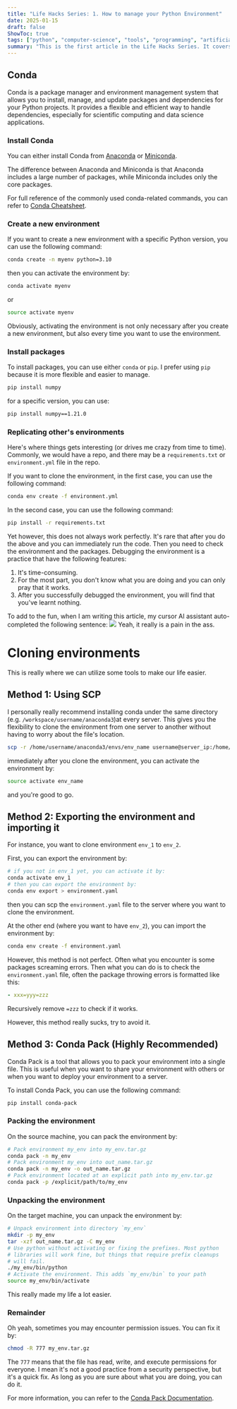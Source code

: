 ```yaml
---
title: "Life Hacks Series: 1. How to manage your Python Environment"
date: 2025-01-15
draft: false
ShowToc: true
tags: ["python", "computer-science", "tools", "programming", "artificial-intelligence", "conda", "pip", "virtual-environment", "environment-management", "life-hacks"]
summary: "This is the first article in the Life Hacks Series. It covers how to manage your Python environment. Basically, it covers how to install packages, how to create a new environment, how to clone an environment, and how to pack an environment. A special mention is Conda-Pack, which really made my life a lot easier."
---
```


## Conda

Conda is a package manager and environment management system that allows you to install, manage, and update packages and dependencies for your Python projects. It provides a flexible and efficient way to handle dependencies, especially for scientific computing and data science applications.

### Install Conda

You can either install Conda from [Anaconda](https://www.anaconda.com/products/distribution) or [Miniconda](https://docs.conda.io/en/latest/miniconda.html).

The difference between Anaconda and Miniconda is that Anaconda includes a large number of packages, while Miniconda includes only the core packages.

For full reference of the commonly used conda-related commands, you can refer to [Conda Cheatsheet](https://docs.conda.io/projects/conda/en/latest/_downloads/843d9e0198f2a193a3484886fa28163c/conda-cheatsheet.pdf).

### Create a new environment

If you want to create a new environment with a specific Python version, you can use the following command:
```bash
conda create -n myenv python=3.10
```
then you can activate the environment by:
```bash
conda activate myenv
```
or
```bash
source activate myenv
```
Obviously, activating the environment is not only necessary after you create a new environment, but also every time you want to use the environment.

### Install packages
To install packages, you can use either `conda` or `pip`. I prefer using `pip` because it is more flexible and easier to manage.
```bash
pip install numpy
```
for a specific version, you can use:
```bash
pip install numpy==1.21.0
```
### Replicating other's environments
Here's where things gets interesting (or drives me crazy from time to time). Commonly, we would have a repo, and there may be a `requirements.txt` or `environment.yml` file in the repo.

If you want to clone the environment, in the first case, you can use the following command:
```bash
conda env create -f environment.yml
```
In the second case, you can use the following command:
```bash
pip install -r requirements.txt
```
Yet however, this does not always work perfectly. It's rare that after you do the above and you can immediately run the code. Then you need to check the environment and the packages. Debugging the environment is a practice that have the following features:
1. It's time-consuming.
2. For the most part, you don't know what you are doing and you can only pray that it works.
3. After you successfully debugged the environment, you will find that you've learnt nothing.

To add to the fun, when I am writing this article, my cursor AI assistant auto-completed the following sentence:
![](../img/condapack/image.png)
Yeah, it really is a pain in the ass.

# Cloning environments
This is really where we can utilize some tools to make our life easier.
## Method 1: Using SCP
I personally really recommend installing conda under the same directory (e.g. `/workspace/username/anaconda3`)at every server. This gives you the flexibility to clone the environment from one server to another without having to worry about the file's location.

```bash
scp -r /home/username/anaconda3/envs/env_name username@server_ip:/home/username/anaconda3/envs/
```
immediately after you clone the environment, you can activate the environment by:
```bash
source activate env_name
```
and you're good to go.
## Method 2: Exporting the environment and importing it
For instance, you want to clone environment `env_1` to `env_2`.

First, you can export the environment by:
```bash
# if you not in env_1 yet, you can activate it by:
conda activate env_1
# then you can export the environment by:
conda env export > environment.yaml
```
then you can scp the `environment.yaml` file to the server where you want to clone the environment.

At the other end (where you want to have `env_2`), you can import the environment by:
```bash
conda env create -f environment.yaml
```
However, this method is not perfect. Often what you encounter is some packages screaming errors. Then what you can do is to check the `environment.yaml` file, often the package throwing errors is formatted like this:
```yaml
- xxx=yyy=zzz
```
Recursively remove `=zzz` to check if it works. 

However, this method really sucks, try to avoid it.

## Method 3: Conda Pack (Highly Recommended)
Conda Pack is a tool that allows you to pack your environment into a single file. This is useful when you want to share your environment with others or when you want to deploy your environment to a server.

To install Conda Pack, you can use the following command:
```bash
pip install conda-pack
```
### Packing the environment
On the source machine, you can pack the environment by:
```bash
# Pack environment my_env into my_env.tar.gz
conda pack -n my_env
# Pack environment my_env into out_name.tar.gz
conda pack -n my_env -o out_name.tar.gz
# Pack environment located at an explicit path into my_env.tar.gz
conda pack -p /explicit/path/to/my_env
```
### Unpacking the environment
On the target machine, you can unpack the environment by:
```bash
# Unpack environment into directory `my_env`
mkdir -p my_env
tar -xzf out_name.tar.gz -C my_env
# Use python without activating or fixing the prefixes. Most python
# libraries will work fine, but things that require prefix cleanups
# will fail.
./my_env/bin/python
# Activate the environment. This adds `my_env/bin` to your path
source my_env/bin/activate
```
This really made my life a lot easier.

### Remainder

Oh yeah, sometimes you may encounter permission issues. You can fix it by:
```bash
chmod -R 777 my_env.tar.gz
```
The `777` means that the file has read, write, and execute permissions for everyone. 
I mean it's not a good practice from a security perspective, but it's a quick fix. As long as you are sure about what you are doing, you can do it.

For more information, you can refer to the [Conda Pack Documentation](https://conda.github.io/conda-pack/).